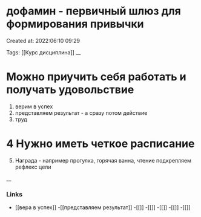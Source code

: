 # дофамин - первичный шлюз для формирования привычки

Created at: 2022:06:10 09:29

Tags: [[Курс дисциплина]]
__ 

# Можно приучить себя работать и получать удовольствие
1. верим в успех
2. представляем результат - а сразу потом действие
3. труд

# 4 Нужно иметь четкое расписание

5. Награда - например прогулка, горячая ванна, чтение
подкрепляем рефлекс цели


__

### Links
- [[вера в успех]]
-[[представляем результат]]
-[[]]
-[[]]
-[[]]
-[[]]
-[[]]